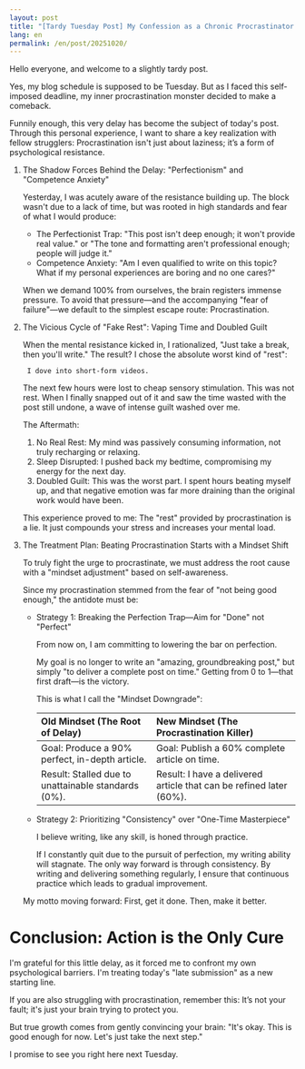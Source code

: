 ```yaml
---
layout: post
title: "[Tardy Tuesday Post] My Confession as a Chronic Procrastinator: Why \"Done is Better than Perfect\" is My New Mantra"
lang: en
permalink: /en/post/20251020/
---
```

Hello everyone, and welcome to a slightly tardy post.

Yes, my blog schedule is supposed to be Tuesday. But as I faced this self-imposed deadline, my inner procrastination monster decided to make a comeback.

Funnily enough, this very delay has become the subject of today's post. Through this personal experience, I want to share a key realization with fellow strugglers: Procrastination isn't just about laziness; it’s a form of psychological resistance.

1. The Shadow Forces Behind the Delay: "Perfectionism" and "Competence Anxiety"

    Yesterday, I was acutely aware of the resistance building up. The block wasn't due to a lack of time, but was rooted in high standards and fear of what I would produce:

    * The Perfectionist Trap: "This post isn't deep enough; it won't provide real value." or "The tone and formatting aren't professional enough; people will judge it."
    * Competence Anxiety: "Am I even qualified to write on this topic? What if my personal experiences are boring and no one cares?"

    When we demand 100% from ourselves, the brain registers immense pressure. To avoid that pressure—and the accompanying "fear of failure"—we default to the simplest escape route: Procrastination.

2. The Vicious Cycle of "Fake Rest": Vaping Time and Doubled Guilt

    When the mental resistance kicked in, I rationalized, "Just take a break, then you'll write." The result? I chose the absolute worst kind of "rest":

        I dove into short-form videos.

    The next few hours were lost to cheap sensory stimulation. This was not rest. When I finally snapped out of it and saw the time wasted with the post still undone, a wave of intense guilt washed over me.

    The Aftermath:

    1. No Real Rest: My mind was passively consuming information, not truly recharging or relaxing.
    2. Sleep Disrupted: I pushed back my bedtime, compromising my energy for the next day.
    3. Doubled Guilt: This was the worst part. I spent hours beating myself up, and that negative emotion was far more draining than the original work would have been.

    This experience proved to me: The "rest" provided by procrastination is a lie. It just compounds your stress and increases your mental load.

3. The Treatment Plan: Beating Procrastination Starts with a Mindset Shift

    To truly fight the urge to procrastinate, we must address the root cause with a "mindset adjustment" based on self-awareness.

    Since my procrastination stemmed from the fear of "not being good enough," the antidote must be:

    * Strategy 1: Breaking the Perfection Trap—Aim for "Done" not "Perfect"

        From now on, I am committing to lowering the bar on perfection.

        My goal is no longer to write an "amazing, groundbreaking post," but simply "to deliver a complete post on time." Getting from 0 to 1—that first draft—is the victory.

        This is what I call the "Mindset Downgrade":

        | Old Mindset (The Root of Delay) | New Mindset (The Procrastination Killer) |
        | :--- | :--- |
        | Goal: Produce a 90% perfect, in-depth article. | Goal: Publish a 60% complete article on time. |
        | Result: Stalled due to unattainable standards (0%). | Result: I have a delivered article that can be refined later (60%). |

    * Strategy 2: Prioritizing "Consistency" over "One-Time Masterpiece"

        I believe writing, like any skill, is honed through practice.

        If I constantly quit due to the pursuit of perfection, my writing ability will stagnate. The only way forward is through consistency. By writing and delivering something regularly, I ensure that continuous practice which leads to gradual improvement.

    My motto moving forward: First, get it done. Then, make it better.

# Conclusion: Action is the Only Cure

I'm grateful for this little delay, as it forced me to confront my own psychological barriers. I'm treating today's "late submission" as a new starting line.

If you are also struggling with procrastination, remember this: It’s not your fault; it's just your brain trying to protect you.

But true growth comes from gently convincing your brain: "It's okay. This is good enough for now. Let's just take the next step."

I promise to see you right here next Tuesday.